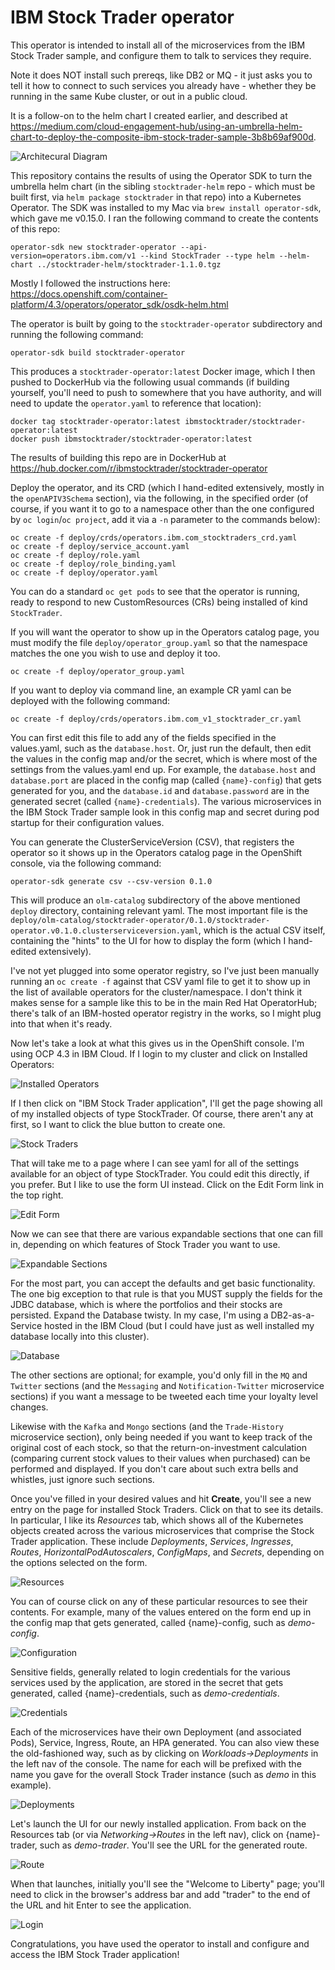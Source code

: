 # IBM Stock Trader operator
This operator is intended to install all of the microservices from the IBM Stock Trader sample, and configure them to talk to services they require.

Note it does NOT install such prereqs, like DB2 or MQ - it just asks you to tell it how to connect to such services you already have - whether they be running in the same Kube cluster, or out in a public cloud.

It is a follow-on to the helm chart I created earlier, and described at https://medium.com/cloud-engagement-hub/using-an-umbrella-helm-chart-to-deploy-the-composite-ibm-stock-trader-sample-3b8b69af900d.

![Architecural Diagram](images/stock-trader.png)

This repository contains the results of using the Operator SDK to turn the umbrella helm chart (in the sibling `stocktrader-helm` repo - which must be built first, via `helm package stocktrader` in that repo) into a Kubernetes Operator.
The SDK was installed to my Mac via `brew install operator-sdk`, which gave me v0.15.0.  I ran the following command to create the contents of this repo:
```
operator-sdk new stocktrader-operator --api-version=operators.ibm.com/v1 --kind StockTrader --type helm --helm-chart ../stocktrader-helm/stocktrader-1.1.0.tgz
```
Mostly I followed the instructions here: https://docs.openshift.com/container-platform/4.3/operators/operator_sdk/osdk-helm.html

The operator is built by going to the `stocktrader-operator` subdirectory and running the following command:
```
operator-sdk build stocktrader-operator
```
This produces a `stocktrader-operator:latest` Docker image, which I then pushed to DockerHub via the following usual commands (if building yourself, you'll need to push to somewhere that you have authority, and will need to update the `operator.yaml` to reference that location):
```
docker tag stocktrader-operator:latest ibmstocktrader/stocktrader-operator:latest
docker push ibmstocktrader/stocktrader-operator:latest
```
The results of building this repo are in DockerHub at https://hub.docker.com/r/ibmstocktrader/stocktrader-operator

Deploy the operator, and its CRD (which I hand-edited extensively, mostly in the `openAPIV3Schema` section), via the following, in the specified order (of course, if you want it to go to a namespace other than the one configured by `oc login`/`oc project`, add it via a `-n` parameter to the commands below):
```
oc create -f deploy/crds/operators.ibm.com_stocktraders_crd.yaml
oc create -f deploy/service_account.yaml
oc create -f deploy/role.yaml
oc create -f deploy/role_binding.yaml
oc create -f deploy/operator.yaml
```
You can do a standard `oc get pods` to see that the operator is running, ready to respond to new CustomResources (CRs) being installed of kind `StockTrader`.

If you will want the operator to show up in the Operators catalog page, you must modify the file `deploy/operator_group.yaml` so that the namespace matches the one you wish to use and deploy it too.

```
oc create -f deploy/operator_group.yaml 
```

If you want to deploy via command line, an example CR yaml can be deployed with the following command:
```
oc create -f deploy/crds/operators.ibm.com_v1_stocktrader_cr.yaml
```
You can first edit this file to add any of the fields specified in the values.yaml, such as the `database.host`.
Or, just run the default, then edit the values in the config map and/or the secret, which is where most of the settings from the values.yaml end up.
For example, the `database.host` and `database.port` are placed in the config map (called `{name}-config`) that gets generated for you, and the `database.id` and `database.password` are in the generated secret (called `{name}-credentials`).
The various microservices in the IBM Stock Trader sample look in this config map and secret during pod startup for their configuration values.

You can generate the ClusterServiceVersion (CSV), that registers the operator so it shows up in the Operators catalog page in the OpenShift console, via the following command:
```
operator-sdk generate csv --csv-version 0.1.0
```
This will produce an `olm-catalog` subdirectory of the above mentioned `deploy` directory, containing relevant yaml.  The most important file is the `deploy/olm-catalog/stocktrader-operator/0.1.0/stocktrader-operator.v0.1.0.clusterserviceversion.yaml`, which is the actual CSV itself, containing the "hints" to the UI for how to display the form (which I hand-edited extensively).

I've not yet plugged into some operator registry, so I've just been manually running an `oc create -f` against that CSV yaml file to get it to show up in the list of available operators for the cluster/namespace.
I don't think it makes sense for a sample like this to be in the main Red Hat OperatorHub; there's talk of an IBM-hosted operator registry in the works, so I might plug into that when it's ready.

Now let's take a look at what this gives us in the OpenShift console.  I'm using OCP 4.3 in IBM Cloud.  If I login to my cluster and click on Installed Operators:

![Installed Operators](images/InstalledOperators.png)

If I then click on "IBM Stock Trader application", I'll get the page showing all of my installed objects of type StockTrader.  Of course, there aren't any at first, so I want to click the blue button to create one.

![Stock Traders](images/CreateStockTrader.png)

That will take me to a page where I can see yaml for all of the settings available for an object of type StockTrader.  You could edit this directly, if you prefer.  But I like to use the form UI instead.  Click on the Edit Form link in the top right.

![Edit Form](images/EditForm.png)

Now we can see that there are various expandable sections that one can fill in, depending on which features of Stock Trader you want to use.

![Expandable Sections](images/AllSectionsCollapsed.png)

For the most part, you can accept the defaults and get basic functionality.  The one big exception to that rule is that you MUST supply the fields for the JDBC database, which is where the portfolios and their stocks are persisted.  Expand the Database twisty.  In my case, I'm using a DB2-as-a-Service hosted in the IBM Cloud (but I could have just as well installed my database locally into this cluster).

![Database](images/DatabaseSectionExpanded.png)

The other sections are optional; for example, you'd only fill in the `MQ` and `Twitter` sections (and the `Messaging` and `Notification-Twitter` microservice sections) if you want a message to be tweeted each time your loyalty level changes.

Likewise with the `Kafka` and `Mongo` sections (and the `Trade-History` microservice section), only being needed if you want to keep track of the original cost of each stock, so that the return-on-investment calculation (comparing current stock values to their values when purchased) can be performed and displayed.  If you don't care about such extra bells and whistles, just ignore such sections.

Once you've filled in your desired values and hit **Create**, you'll see a new entry on the page for installed Stock Traders.  Click on that to see its details.  In particular, I like its *Resources* tab, which shows all of the Kubernetes objects created across the various microservices that comprise the Stock Trader application.  These include *Deployments*, *Services*, *Ingresses*, *Routes*, *HorizontalPodAutoscalers*, *ConfigMaps*, and *Secrets*, depending on the options selected on the form.

![Resources](images/ResourcesTab.png)

You can of course click on any of these particular resources to see their contents.  For example, many of the values entered on the form end up in the config map that gets generated, called {name}-config, such as *demo-config*.

![Configuration](images/ConfigMap.png)

Sensitive fields, generally related to login credentials for the various services used by the application, are stored in the secret that gets generated, called {name}-credentials, such as *demo-credentials*.

![Credentials](images/Secret.png)

Each of the microservices have their own Deployment (and associated Pods), Service, Ingress, Route, an HPA generated.  You can also view these the old-fashioned way, such as by clicking on *Workloads->Deployments* in the left nav of the console.  The name for each will be prefixed with the name you gave for the overall Stock Trader instance (such as *demo* in this example).

![Deployments](images/Deployments.png)

Let's launch the UI for our newly installed application.  From back on the Resources tab (or via *Networking->Routes* in the left nav), click on {name}-trader, such as *demo-trader*.  You'll see the URL for the generated route.

![Route](images/Route.png)

When that launches, initially you'll see the "Welcome to Liberty" page; you'll need to click in the browser's address bar and add "trader" to the end of the URL and hit Enter to see the application.

![Login](images/Login.png)

Congratulations, you have used the operator to install and configure and access the IBM Stock Trader application!
